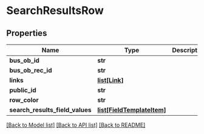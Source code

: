 # SearchResultsRow

## Properties
Name | Type | Description | Notes
------------ | ------------- | ------------- | -------------
**bus_ob_id** | **str** |  | [optional] 
**bus_ob_rec_id** | **str** |  | [optional] 
**links** | [**list[Link]**](Link.md) |  | [optional] 
**public_id** | **str** |  | [optional] 
**row_color** | **str** |  | [optional] 
**search_results_field_values** | [**list[FieldTemplateItem]**](FieldTemplateItem.md) |  | [optional] 

[[Back to Model list]](../README.md#documentation-for-models) [[Back to API list]](../README.md#documentation-for-api-endpoints) [[Back to README]](../README.md)



